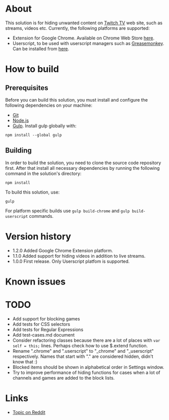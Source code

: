 # About
This solution is for hiding unwanted content on [Twitch TV](http://www.twitch.tv/) web site, such as streams, videos etc. Currently, the following platforms are supported:
- Extension for Google Chrome. Available on Chrome Web Store [here](https://chrome.google.com/webstore/detail/hide-unwanted-streams-on/kpgfplcjhleaadnmjmkjddcmekdhdiia).
- Userscript, to be used with userscript managers such as [Greasemonkey](https://addons.mozilla.org/en-US/firefox/addon/greasemonkey/). Can be installed from [here](https://openuserjs.org/scripts/LinogeFly/Hide_unwanted_streams_on_Twitch).

# How to build
## Prerequisites
Before you can build this solution, you must install and configure the following dependencies on your machine:
- [Git](http://git-scm.com/)
- [Node.js](http://nodejs.org/)
- [Gulp](http://gulpjs.com/). Install gulp globally with:
```
npm install --global gulp
```

## Building
In order to build the solution, you need to clone the source code repository first. After that install all necessary dependencies by running the following command in the solution's directory:
```
npm install
```
To build this solution, use:
```
gulp
```
For platform specific builds use `gulp build-chrome` and `gulp build-userscript` commands.

# Version history
- 1.2.0 Added Google Chrome Extension platform.
- 1.1.0 Added support for hiding videos in addition to live streams.
- 1.0.0 First release. Only Userscript platfom is supported.

# Known issues

# TODO
- Add support for blocking games
- Add tests for CSS selectors
- Add tests for Regular Expressions
- Add test-cases.md document
- Consider refactoring classes because there are a lot of places with `var self = this;` lines. Perhaps check how to use $.extend function.
- Rename ".chrome" and ".userscript" to "_chrome" and "_userscript" respectively. Names that start with "." are considered hidden, didn't know that :)
- Blocked items should be shown in alphabetical order in Settings window.
- Try to improve performance of hiding functions for cases when a lot of channels and games are added to the block lists.

# Links
- [Topic on Reddit](http://www.reddit.com/r/Twitch/comments/2segt6/hiding_unwanted_streams_on_twitch/)
